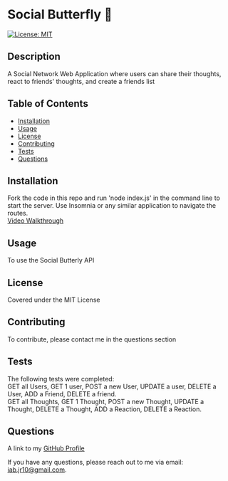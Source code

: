 
  <!-- Remove comments after generation as they are to be used as a guide to help get started-->
  # Social Butterfly 🦋

  [![License: MIT](https://img.shields.io/badge/License-MIT-yellow.svg)](https://opensource.org/licenses/MIT)

  ## Description
  A Social Network Web Application where users can share their thoughts, react to friends' thoughts, and create a friends list
  <!-- Provide a short description explaining the what, why, and how of your project. Use the following questions as a guide:

  - What was your motivation?
  - Why did you build this project?
  - What problem did it solve?
  - What did you learn? -->

  ## Table of Contents

  <!-- Add a table of contents to make it easy for users to find what they need -->
  - [Installation](#installation)
  - [Usage](#usage)
  - [License](#license)
  - [Contributing](#contributing)
  - [Tests](#tests)
  - [Questions](#questions)


  ## Installation
  Fork the code in this repo and run 'node index.js' in the command line to start the server. Use Insomnia or any similar application
  to navigate the routes.  
  [Video Walkthrough](https://drive.google.com/file/d/1wL5pVRBlD5Pm_LcSuVvcraoGgKRurZ2k/view)

  <!-- What are they steps required to install your project? Provide a step-by-step description of how to get the development environment running. -->

  ## Usage
  To use the Social Butterly API

  <!-- Provide instructions and examples for use. Include screenshots as needed.

  To add a screenshot, create an "assets/images" folder in your repository and upload your screenshot to it. Then, using relative filepath, add it to your README using the following syntax:

  "md
  ![alt text](assets/images/screenshot.png)
  " -->
  ## License
  Covered under the MIT License


  <!-- The next section of a high-quality README file is the license. This lets other developer know what they can and cannot do with your project. If you need help choosing a license, refer to [https://choosealicense.com/](https://choosealicence.com/). -->


  ## Contributing
  To contribute, please contact me in the questions section

  <!-- If you would like other developers to contribute to your project, you can include guidelines
  for how they can do so. The Contributor Covenant(https://www.contributor-covenant.org/) is an
  industry standard, but you can always write your own.-->

  ## Tests
  The following tests were completed:  
  GET all Users, GET 1 user, POST a new User, UPDATE a user, DELETE a User, ADD a Friend, DELETE a friend.  
  GET all Thoughts, GET 1 Thought, POST a new Thought, UPDATE a Thought, DELETE a Thought, ADD a Reaction, DELETE a Reaction.

  <!-- Go the extra mile and write tests for your application. Then provide examples on how to run them here. -->

  ## Questions
  A link to my [GitHub Profile](https://www.github.com/iab-19)

  If you have any questions, please reach out to me via email: iab.jr10@gmail.com.
